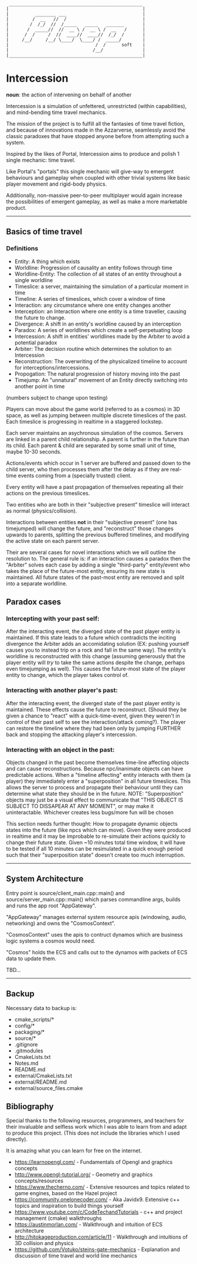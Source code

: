 ````
 ___________________________________________________
|                                                   |
|          ________ ___                             |
|         /  __   //  /                             |
|        /  /_/  //  /_____   _____   _______       |
|       /  _____//  //  __ \ /  __ \ /  __   /      |
|      /  /     /  //  ____//  ____//  /_/  /       |
|     /__/     /__/ \____/  \____/ /  _____/        |
|                                 /  /      soft    |
|                                /__/               |
|___________________________________________________|
````
# Intercession

**noun**: the action of intervening on behalf of another

Intercession is a simulation of unfettered, unrestricted (within capabilities), and mind-bending time travel mechanics.

The mission of the project is to fulfill all the fantasies of time travel fiction, and because of innovations made in the Azzarverse, seamlessly avoid the classic paradoxes that have stopped anyone before from attempting such a system.

Inspired by the likes of Portal, Intercession aims to produce and polish 1 single mechanic: time travel.

Like Portal's "portals" this single mechanic will give-way to emergent behaviours and gameplay when coupled with other trivial systems like basic player movement and rigid-body physics.

Additionally, non-massive peer-to-peer multiplayer would again increase the possibilities of emergent gameplay, as well as make a more marketable product.

---

## Basics of time travel

### Definitions
- Entity: A thing which exists
- Worldline: Progression of causality an entity follows through time
- Worldline-Entity: The collection of all states of an entity throughout a single worldline
- Timeslice: a server, maintaining the simulation of a particular moment in time
- Timeline: A series of timeslices, which cover a window of time
- Interaction: any circumstance where one entity changes another
- Interception: an Interaction where one entity is a time traveller, causing the future to change.
- Divergence: A shift in an entity's worldline caused by an interception
- Paradox: A series of worldlines which create a self-perpetuating loop
- Intercession: A shift in entities' worldlines made by the Arbiter to avoid a potential paradox
- Arbiter: The decision routine which determines the solution to an Intercession
- Reconstruction: The overwriting of the physicalized timeline to account for interceptions/intercessions.
- Propogation: The natural progression of history moving into the past
- Timejump: An "unnatural" movement of an Entity directly switching into another point in time

(numbers subject to change upon testing)

Players can move about the game world (referred to as a cosmos) in 3D space, as well as jumping between multiple discrete timeslices of the past. Each timeslice is progressing in realtime in a staggered lockstep.

Each server maintains an asychronous simulation of the cosmos. Servers are linked in a parent child relationship. A parent is further in the future than its child. Each parent & child are separated by some small unit of time, maybe 10-30 seconds.

Actions/events which occur in 1 server are buffered and passed down to the child server, who then processes them after the delay as if they are real-time events coming from a (specially trusted) client.

Every entity will have a past propagation of themselves repeating all their actions on the previous timeslices.

Two entities who are both in their "subjective present" timeslice will interact as normal (physics/collision).

Interactions between entities **not** in their "subjective present" (one has timejumped) will change the future, and "reconstruct" those changes upwards to parents, splitting the previous buffered timelines, and modifying the active state on each parent server.

Their are several cases for novel interactions which we will outline the resolution to. The general rule is: if an interaction causes a paradox then the "Arbiter" solves each case by adding a single "third-party" entity/event who takes the place of the future-most entity, ensuring its new state is maintained. All future states of the past-most entity are removed and split into a separate worldline.

## Paradox cases

### Intercepting with your past self:
After the interacting event, the diverged state of the past player entity is maintained. If this state leads to a future which contradicts the inciting divergence the Arbiter adds an accomidating solution (EX: pushing yourself causes you to instead trip on a rock and fall in the same way). The entity's worldline is reconstructed with this change (assuming generously that the player entity will _try_ to take the same actions despite the change, perhaps even timejumping as well). This causes the future-most state of the player entity to change, which the player takes control of.

### Interacting with another player's past:
After the interacting event, the diverged state of the past player entity is maintained. These effects cause the future to reconstruct.
(Should they be given a chance to "react" with a quick-time-event, given they weren't in control of their past self to see the interaction/attack coming?).
The player can restore the timeline where they had been only by jumping FURTHER back and stopping the attacking player's intercession.

### Interacting with an object in the past:
Objects changed in the past become themselves time-line affecting objects and can cause reconstructions. Because npc/inanimate objects can have predictable actions. When a "timeline affecting" entity interacts with them (a player) they immediately enter a "superposition" in all future timeslices. This allows the server to process and propagate their behaviour until they can determine what state they should be in the future. NOTE: "Superposition" objects may just be a visual effect to communicate that "THIS OBJECT IS SUBJECT TO DISSAPEAR AT ANY MOMENT", or may make it uninteractable. Whichever creates less bugs/more fun will be chosen

This section needs further thought: How to propagate dynamic objects states into the future (like npcs which can move). Given they were produced in realtime and it may be improbable to re-simulate their actions quickly to change their future state. Given ~10 minutes total time window, it will have to be tested if all 10 minutes can be resimulated in a quick enough period such that their "superposition state" doesn't create too much interruption.

---

## System Architecture
Entry point is source/client_main.cpp::main() and source/server_main.cpp::main() which parses commandline args, builds and runs the app root "AppGateway".

"AppGateway" manages external system resource apis (windowing, audio, networking) and owns the "CosmosContext".

"CosmosContext" uses the apis to contruct dynamos which are business logic systems a cosmos would need.

"Cosmos" holds the ECS and calls out to the dynamos with packets of ECS data to update them.

TBD...

---

## Backup
Necessary data to backup is:
- cmake_scripts/*
- config/*
- packaging/*
- source/*
- .gitignore
- .gitmodules
- CmakeLists.txt
- Notes.md
- README.md
- external/CmakeLists.txt
- external/README.md
- external/source_files.cmake

## Bibliography
Special thanks to the following resources, programmers, and teachers for their invaluable and selfless work which I was able to learn from and adapt to produce this project. (This does not include the libraries which I used directly).

It is amazing what you can learn for free on the internet.

* https://learnopengl.com/ - Fundamentals of Opengl and graphics concepts
* http://www.opengl-tutorial.org/ - Geometry and graphics concepts/resources
* https://www.thecherno.com/ - Extensive resources and topics related to game engines, based on the Hazel project
* https://community.onelonecoder.com/ - Aka Javidx9. Extensive c++ topics and inspiration to build things yourself
* https://www.youtube.com/c/CodeTechandTutorials - c++ and project management (cmake) walkthroughs
* https://austinmorlan.com/ - Walkthrough and intuition of ECS architecture
* http://hitokageproduction.com/article/11 - Walkthrough and intuitions of 3D collision and physics
* https://github.com/Votuko/steins-gate-mechanics - Explanation and discussion of time travel and world line mechanics